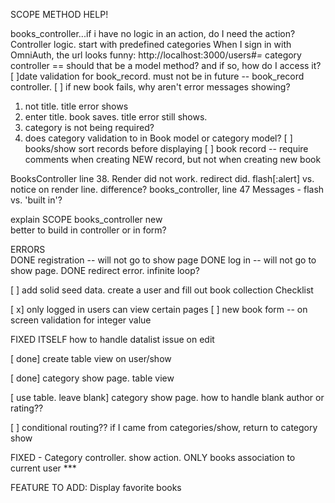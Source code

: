 SCOPE METHOD HELP!

books_controller...if i have no logic in an action, do I need the action?
Controller logic.
start with predefined categories
When I sign in with OmniAuth, the url looks funny:  http://localhost:3000/users#_=_
category controller == should that be a model method?  and if so, how do I access it?
[ ]date validation for book_record. must not be in future  -- book_record controller.
[ ] if new book fails, why aren't error messages showing?
  1. not title.  title error shows
  2. enter title.  book saves.  title error still shows.  
  3. category is not being required?
  4. does category validation to in Book model or category model?
[ ] books/show sort records before displaying
[ ] book record -- require comments when creating NEW record, but not when creating new book


BooksController  line 38.  Render did not work.  redirect did.
flash[:alert] vs. notice on render line. difference?  books_controller, line 47
Messages - flash vs. 'built in'?

explain SCOPE
books_controller new  
  better to build in controller or in form?


ERRORS  
DONE  registration -- will not go to show page
DONE  log in  -- will not go to show page.
DONE   redirect error.  infinite loop?


[ ] add solid seed data.  create a user and fill out book collection
Checklist

[ x]  only logged in users can view certain pages
[ ] new book form -- on screen validation for integer value




FIXED ITSELF how to handle datalist issue on edit

[ done]  create table view on user/show

[ done] category show page. table view

[ use table. leave blank] category show page. how to handle blank author or rating??

[ ] conditional routing??  if I came from categories/show, return to category show


FIXED - Category controller.  show action.  ONLY books association to current user ***


FEATURE TO ADD:
Display favorite books
